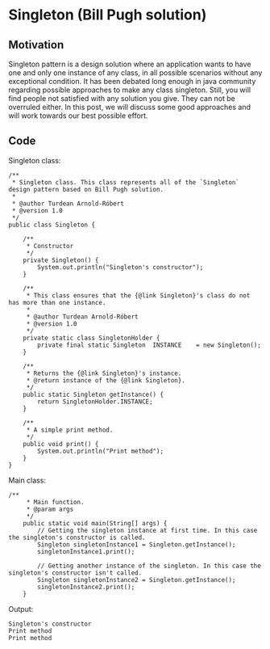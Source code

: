 # Singleton (Bill Pugh solution) #

## Motivation ##

Singleton pattern is a design solution where an application wants to have one and only one instance of any class, in all possible scenarios without any exceptional condition. It has been debated long enough in java community regarding possible approaches to make any class singleton. Still, you will find people not satisfied with any solution you give. They can not be overruled either. In this post, we will discuss some good approaches and will work towards our best possible effort.

## Code ##

Singleton class:

```
/**
 * Singleton class. This class represents all of the `Singleton` design pattern based on Bill Pugh solution.
 * 
 * @author Turdean Arnold-Róbert
 * @version 1.0
 */
public class Singleton {

	/**
	 * Constructor
	 */
	private Singleton() {
		System.out.println("Singleton's constructor");
	}

	/**
	 * This class ensures that the {@link Singleton}'s class do not has more than one instance.
	 * 
	 * @author Turdean Arnold-Róbert
	 * @version 1.0
	 */
	private static class SingletonHolder {
		private final static Singleton	INSTANCE	= new Singleton();
	}

	/**
	 * Returns the {@link Singleton}'s instance.
	 * @return instance of the {@link Singleton}.
	 */
	public static Singleton getInstance() {
		return SingletonHolder.INSTANCE;
	}

	/**
	 * A simple print method.
	 */
	public void print() {
		System.out.println("Print method");
	}
}
```

Main class:

```
/**
	 * Main function.
	 * @param args
	 */
	public static void main(String[] args) {
		// Getting the singleton instance at first time. In this case the singleton's constructor is called. 
		Singleton singletonInstance1 = Singleton.getInstance();
		singletonInstance1.print();

		// Getting another instance of the singleton. In this case the singleton's constructor isn't called.
		Singleton singletonInstance2 = Singleton.getInstance();
		singletonInstance2.print();
	}
```

Output:

```
Singleton's constructor
Print method
Print method
```
